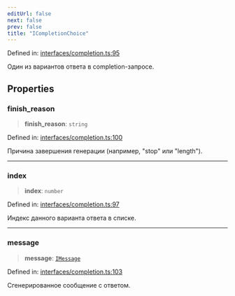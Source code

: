 ```yaml
---
editUrl: false
next: false
prev: false
title: "ICompletionChoice"
---
```


Defined in: [interfaces/completion.ts:95](https://github.com/zloishavrin/gigachat-node/blob/a8e16e8d2e86111167e3c06c8870408e59485c04/src/interfaces/completion.ts#L95)

Один из вариантов ответа в completion-запросе.

## Properties

### finish\_reason

> **finish\_reason**: `string`

Defined in: [interfaces/completion.ts:100](https://github.com/zloishavrin/gigachat-node/blob/a8e16e8d2e86111167e3c06c8870408e59485c04/src/interfaces/completion.ts#L100)

Причина завершения генерации (например, "stop" или "length").

***

### index

> **index**: `number`

Defined in: [interfaces/completion.ts:97](https://github.com/zloishavrin/gigachat-node/blob/a8e16e8d2e86111167e3c06c8870408e59485c04/src/interfaces/completion.ts#L97)

Индекс данного варианта ответа в списке.

***

### message

> **message**: [`IMessage`](/api/interfaces/message/interfaces/imessage/)

Defined in: [interfaces/completion.ts:103](https://github.com/zloishavrin/gigachat-node/blob/a8e16e8d2e86111167e3c06c8870408e59485c04/src/interfaces/completion.ts#L103)

Сгенерированное сообщение с ответом.
